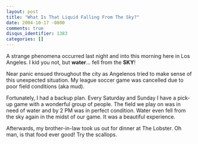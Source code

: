 ```yaml
---
layout: post
title: "What Is That Liquid Falling From The Sky?"
date: 2004-10-17 -0800
comments: true
disqus_identifier: 1383
categories: []
---
```

A strange phenomena occurred last night and into this morning here in
Los Angeles. I kid you not, but **water**... fell from the **SKY**!

Near panic ensued throughout the city as Angelenos tried to make sense
of this unexpected situation. My league soccer game was cancelled due to
poor field conditions (aka mud).

Fortunately, I had a backup plan. Every Saturday and Sunday I have a
pick-up game with a wonderful group of people. The field we play on was
in need of water and by 2 PM was in perfect condition. Water even fell
from the sky again in the midst of our game. It was a beautiful
experience.

Afterwards, my brother-in-law took us out for dinner at The Lobster. Oh
man, is that food ever good! Try the scallops.

